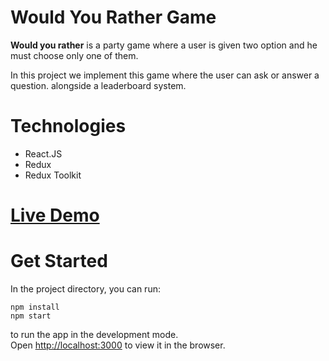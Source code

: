 # Would You Rather Game

**Would you rather** is a party game where a user is given two option and he must choose only one of them. 

In this project we implement this game where the user can ask or answer a question. alongside a leaderboard system.

# Technologies

- React.JS
- Redux
- Redux Toolkit

# [Live Demo](https://hazemmuhammad96.github.io/FWD-WouldYouRather/)


# Get Started

In the project directory, you can run:

```
npm install 
npm start
```

to run the app in the development mode.\
Open [http://localhost:3000](http://localhost:3000) to view it in the browser.
